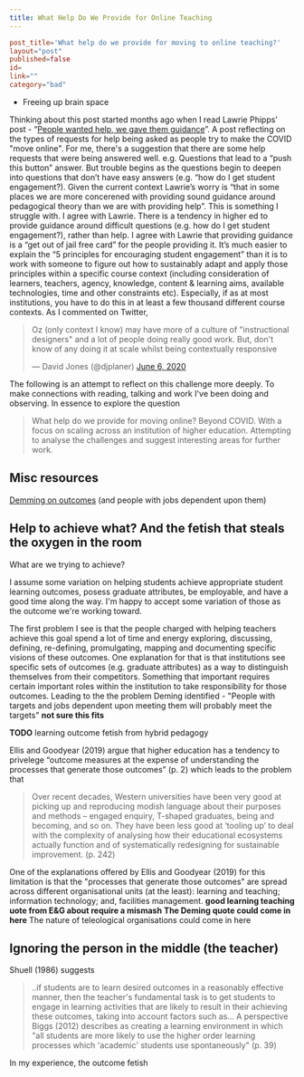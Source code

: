 ```yaml
---
title: What Help Do We Provide for Online Teaching
---
```

```toml
post_title='What help do we provide for moving to online teaching?'
layout="post"
published=false
id=
link=""
category="bad"
```

- Freeing up brain space



Thinking about this post started months ago when I read Lawrie Phipps’ post - “[People wanted help, we gave them guidance](https://lawriephipps.co.uk/reflections-week-twelve-people-wanted-help-we-gave-them-guidance/)”. A post reflecting on the types of requests for help being asked as people try to make the COVID "move online". For me, there's a suggestion that there are some help requests that were being answered well. e.g. Questions that lead to a “push this button” answer. But trouble begins as the questions begin to deepen into questions that don’t have easy answers (e.g. “how do I get student engagement?). Given the current context Lawrie’s worry is “that in some places we are more concerened with providing sound guidance around pedagogical theory than we are with providing help”.
This is something I struggle with. I agree with Lawrie. There is a tendency in higher ed to provide guidance around difficult questions (e.g. how do I get student engagement?), rather than help. I agree with Lawrie that providing guidance is a “get out of jail free card” for the people providing it. It’s much easier to explain the “5 principles for encouraging student engagement” than it is to work with someone to figure out how to sustainably adapt and apply those principles within a specific course context (including consideration of learners, teachers, agency, knowledge, content & learning aims, available technologies, time and other constraints etc). Especially, if as at most institutions, you have to do this in at least a few thousand different course contexts. 
As I commented on Twitter, 

<blockquote class="twitter-tweet"><p lang="en" dir="ltr">Oz (only context I know) may have more of a culture of &quot;instructional designers&quot; and a lot of people doing really good work. But, don&#39;t know of any doing it at scale whilst being contextually responsive</p>&mdash; David Jones (@djplaner) <a href="https://twitter.com/djplaner/status/1269089857927704576?ref_src=twsrc%5Etfw">June 6, 2020</a></blockquote> <script async src="https://platform.twitter.com/widgets.js" charset="utf-8"></script> 

The following is an attempt to reflect on this challenge more deeply. To make connections with reading, talking and work I've been doing and observing. In essence to explore the question
> What help do we provide for moving online?
Beyond COVID. With a focus on scaling across an institution of higher education. Attempting to analyse the challenges and suggest interesting areas for further work.

## Misc resources

[Demming on outcomes](https://twitter.com/drunkcod/status/1270394734637461504) (and people with jobs dependent upon them)

## Help to achieve what? And the fetish that steals the oxygen in the room

What are we trying to achieve? 

I assume some variation on helping students achieve appropriate student learning outcomes, posess graduate attributes, be employable, and have a good time along the way. I'm happy to accept some variation of those as the outcome we're working toward.

The first problem I see is that the people charged with helping teachers achieve this goal spend a lot of time and energy exploring, discussing, defining, re-defining, promulgating, mapping and documenting specific visions of these outcomes. One explanation for that is that institutions see specific sets of outcomes (e.g. graduate attributes) as a way to distinguish themselves from their competitors. Something that important requires certain important roles within the institution to take responsibility for those outcomes. Leading to the the problem Deming identified - "People with targets and jobs dependent upon meeting them will probably meet the targets" **not sure this fits**

**TODO** learning outcome fetish from hybrid pedagogy

Ellis and Goodyear (2019) argue that higher education has a tendency to privelege “outcome measures at the expense of understanding the processes that generate those outcomes” (p. 2) which leads to the problem that
> Over recent decades, Western universities have been very good at picking up and reproducing modish language about their purposes and methods – engaged enquiry, T-shaped graduates, being and becoming, and so on. They have been less good at ‘tooling up’ to deal with the complexity of analysing how their educational ecosystems actually function and of systematically redesigning for sustainable improvement. (p. 242)

One of the explanations offered by Ellis and Goodyear (2019) for this limitation is that the "processes that generate those outcomes" are spread across different organisational units (at the least): learning and teaching; information technology; and, facilities management.  **good learning teaching uote from E&G about require a mismash**   __The Deming quote could come in here__  The nature of teleological organisations could come in here

## Ignoring the person in the middle (the teacher)

Shuell (1986) suggests
> ..if students are to learn desired outcomes in a reasonably effective manner, then the teacher's fundamental task is to get students to engage in learning activities that are likely to result in their achieving these outcomes, taking into account factors such as...
A perspective Biggs (2012) describes as creating a learning environment in which "all students are more likely to use the higher order learning processes which 'academic' students use spontaneously" (p. 39)

In my experience, the outcome fetish